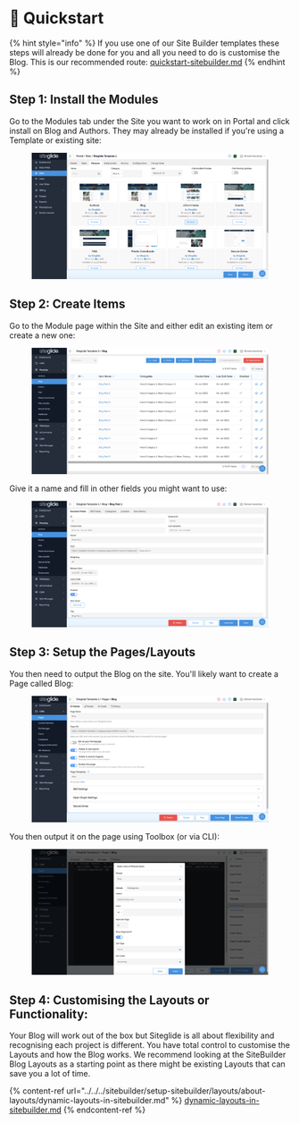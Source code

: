 # 🚀 Quickstart

{% hint style="info" %}
If you use one of our Site Builder templates these steps will already be done for you and all you need to do is customise the Blog. This is our recommended route: [quickstart-sitebuilder.md](../../../sitebuilder/setup-sitebuilder/quickstart-sitebuilder.md "mention")
{% endhint %}

## Step 1: Install the Modules

Go to the Modules tab under the Site you want to work on in Portal and click install on Blog and Authors. They may already be installed if you're using a Template or existing site:

<figure><img src="../../../.gitbook/assets/Siteglide-Modules-Core-Blog-Authors.png" alt=""><figcaption></figcaption></figure>

## Step 2: Create Items

Go to the Module page within the Site and either edit an existing item or create a new one:

<figure><img src="../../../.gitbook/assets/Siteglide-Modules-Core-Blog-List.png" alt=""><figcaption></figcaption></figure>

Give it a name and fill in other fields you might want to use:

<figure><img src="../../../.gitbook/assets/Siteglide-Modules-Core-Blog-Item.png" alt=""><figcaption></figcaption></figure>

## Step 3: Setup the Pages/Layouts

You then need to output the Blog on the site. You'll likely want to create a Page called Blog:

<figure><img src="../../../.gitbook/assets/Siteglide-Modules-Core-Blog-Page.png" alt=""><figcaption></figcaption></figure>

You then output it on the page using Toolbox (or via CLI):

<figure><img src="../../../.gitbook/assets/Siteglide-Modules-Core-Blog-Insert.png" alt=""><figcaption></figcaption></figure>

## Step 4: Customising the Layouts or Functionality:

Your Blog will work out of the box but Siteglide is all about flexibility and recognising each project is different. You have total control to customise the Layouts and how the Blog works. We recommend looking at the SiteBuilder Blog Layouts as a starting point as there might be existing Layouts that can save you a lot of time.

{% content-ref url="../../../sitebuilder/setup-sitebuilder/layouts/about-layouts/dynamic-layouts-in-sitebuilder.md" %}
[dynamic-layouts-in-sitebuilder.md](../../../sitebuilder/setup-sitebuilder/layouts/about-layouts/dynamic-layouts-in-sitebuilder.md)
{% endcontent-ref %}
